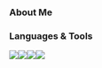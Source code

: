 ### About Me



### Languages & Tools

<IMG src="https://img.shields.io/badge/-Python-blue?logo=python&logoColor=yellow&style=for-the-badge" /><IMG src="https://img.shields.io/badge/-Javascript-yellow?logo=javascript&style=for-the-badge" /><IMG src="https://img.shields.io/badge/-NodeJs-green?logo=node.js&style=for-the-badge" /><IMG src="https://img.shields.io/badge/-Ruby-red?logo=ruby&style=for-the-badge" />
